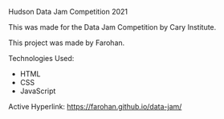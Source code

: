 Hudson Data Jam Competition 2021

This was made for the Data Jam Competition by Cary Institute.

This project was made by Farohan.

Technologies Used:
- HTML
- CSS
- JavaScript

Active Hyperlink:
https://farohan.github.io/data-jam/
